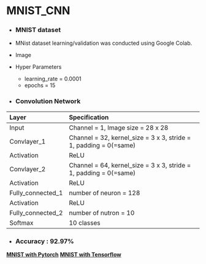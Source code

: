 # MNIST_CNN

 * ### MNIST dataset
  * MNist dataset learning/validation was conducted using Google Colab.
 
  * Image
 
 
  * Hyper Parameters
    * learning_rate = 0.0001
    * epochs = 15
    
 * ### Convolution Network
 | Layer                 | Specification                                                     | 
 | :---------------------| :-----------------------------------------------------------------|
 | Input                 | Channel = 1, Image size = 28 x 28                                 |
 | Convlayer_1           | Channel = 32, kernel_size = 3 x 3, stride = 1, padding = 0(=same) |
 | Activation            | ReLU                                                              |
 | Convlayer_2           | Channel = 64, kernel_size = 3 x 3, stride = 1, padding = 0(=same) |
 | Activation            | ReLU                                                              |
 | Fully_connected_1     | number of neuron = 128                                            |
 | Activation            | ReLU                                                              |
 | Fully_connected_2     | number of nutron = 10                                             |
 | Softmax               | 10 classes                                                        |


- ### Accuracy : 92.97%


<b>[MNIST with Pytorch](/Pytorch_CNN_MNIST.ipynb)</b>
<b>[MNIST with Tensorflow](/Tensorflow_CNN_MNIST.ipynb)</b>
